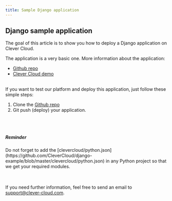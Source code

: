 ```yaml
---
title: Sample Django application
---
```


## Django sample application

The goal of this article is to show you how to deploy a Django application on Clever Cloud.

The application is a very basic one. More information about the application:  

*  [Github repo](https://github.com/CleverCloud/django-example)
*  [Clever Cloud demo](http://django.cleverapps.io/)

<br/>
If you want to test our platform and deploy this application, just follow these simple steps:

1. Clone the [Github repo](https://github.com/CleverCloud/django-example)
2. Git push (deploy) your application.

<br/><br/>
<div class="alert alert-hot-problems">
  <h5>Reminder</h5>
  <p>
    Do not forget to add the [clevercloud/python.json](https://github.com/CleverCloud/django-example/blob/master/clevercloud/python.json) in any Python project so that we get your required modules.
  </p>
</div>


<br/><br/>If you need further information, feel free to send an email to <support@clever-cloud.com>.

